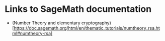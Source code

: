 # Links to SageMath documentation

- (Number Theory and elementary cryptography)[https://doc.sagemath.org/html/en/thematic_tutorials/numtheory_rsa.html#numtheory-rsa]
